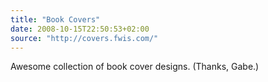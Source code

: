 ```yaml
---
title: "Book Covers"
date: 2008-10-15T22:50:53+02:00
source: "http://covers.fwis.com/"
---
```


Awesome collection of book cover designs. (Thanks, Gabe.)
